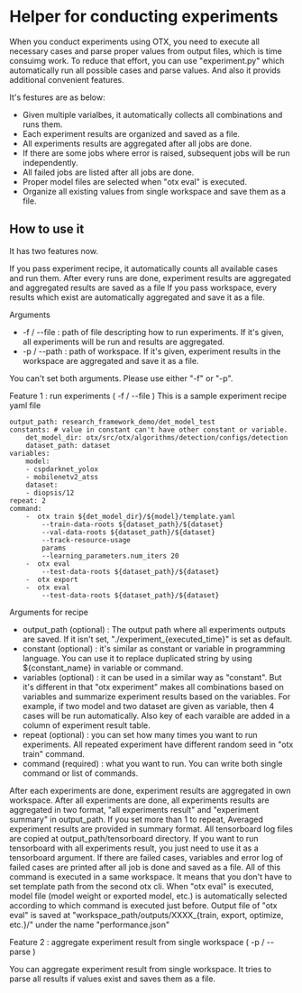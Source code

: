 Helper for conducting experiments
=================================

When you conduct experiments using OTX, you need to execute all necessary cases and parse proper values from output files, which is time consuimg work.
To reduce that effort, you can use "experiment.py" which automatically run all possible cases and parse values.
And also it provids additional convenient features.


It's festures are as below:

* Given multiple varialbes, it automatically collects all combinations and runs them.
* Each experiment results are organized and saved as a file.
* All experiments results are aggregated after all jobs are done.
* If there are some jobs where error is raised, subsequent jobs will be run independently.
* All failed jobs are listed after all jobs are done.
* Proper model files are selected when "otx eval" is executed.
* Organize all existing values from single workspace and save them as a file.


How to use it
-------------
It has two features now.

If you pass experiment recipe, it automatically counts all available cases and run them.
After every runs are done, experiment results are aggregated and  aggregated results are saved as a file
If you pass workspace, every results which exist are automatically aggregated and save it as a file.


Arguments
* -f / --file : path of file descripting how to run experiments. If it's given, all experiments will be run and results are aggregated.
* -p / --path : path of workspace. If it's given, experiment results in the workspace are aggregated and save it as a file.

You can't set both arguments. Please use either "-f" or "-p".


Feature 1 : run experiments ( -f / --file )
This is a sample experiment recipe yaml file

    output_path: research_framework_demo/det_model_test
    constants: # value in constant can't have other constant or variable.
        det_model_dir: otx/src/otx/algorithms/detection/configs/detection
        dataset_path: dataset
    variables:
        model:
        - cspdarknet_yolox
        - mobilenetv2_atss
        dataset: 
        - diopsis/12
    repeat: 2
    command:
        -  otx train ${det_model_dir}/${model}/template.yaml
            --train-data-roots ${dataset_path}/${dataset}
            --val-data-roots ${dataset_path}/${dataset}
            --track-resource-usage
            params
            --learning_parameters.num_iters 20
        -  otx eval
            --test-data-roots ${dataset_path}/${dataset}
        -  otx export
        -  otx eval
            --test-data-roots ${dataset_path}/${dataset}


Arguments for recipe
* output_path (optional) : The output path where all experiments outputs are saved. If it isn't set, "./experiment_{executed_time}" is set as default.
* constant (optional) : 
        it's similar as constant or variable in programming language.
        You can use it to replace duplicated string by using ${constant_name} in variable or command.
* variables (optional) : 
        it can be used in a similar way as "constant". But it's different in that "otx experiment" makes all combinations based on variables and summarize experiment results based on the variables.
        For example, if two model and two dataset are given as variable, then 4 cases will be run automatically. Also key of each varaible are added in a column of experiment result table.
* repeat (optional) : you can set how many times you want to run experiments. All repeated experiment have different random seed in "otx train" command.
* command (required) : what you want to run. You can write both single command or list of commands.


After each experiments are done, experiment results are aggregated in own workspace.
After all experiments are done, all experiments results are aggregated in two format, "all experiments result" and "experiment summary" in output_path.
If you set more than 1 to repeat, Averaged experiment results are provided in summary format.
All tensorboard log files are copied at output_path/tensorboard directory. If you want to run tensorboard with all experiments result, you just need to use it as a tensorboard argument.
If there are failed cases, variables and error log of failed cases are printed after all job is done and saved as a file.
All of this command is executed in a same workspace. It means that you don't have to set template path from the second otx cli.
When "otx eval" is executed, model file (model weight or exported model, etc.) is automatically selected according to which command is executed just before.
Output file of "otx eval" is saved at "workspace_path/outputs/XXXX_{train, export, optimize, etc.}/" under the name "performance.json"


Feature 2 : aggregate experiment result from single workspace ( -p / --parse )


You can aggregate experiment result from single workspace.
It tries to parse all results if values exist and saves them as a file.
